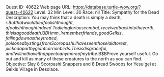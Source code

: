 Quest ID: 40622
Web page URL: https://database.turtle-wow.org/?quest=40622
Level: 32
Min Level: 30
Race: nil
Title: Sympathy for the Dead
Description: You may think that a death is simply a death, $r. But that would be a foolish thought, a foolish thought indeed. To die in glorious combat, received back into the earth, this is a good death.$B$BHmm, I remember friends, good Gelkis, falling down as they trotted, poisoned by stings from Scoropashi. I have seen those laid to rest, picked apart by giant carrion birds. This is disgraceful, and I will not have it happen to any more of my tribe.$B$BProve yourself useful. Go out and kill as many of these creatures to the north as you can find.
Objective: Slay 8 Scorpashi Snappers and 8 Dread Swoops for Yesu'gei at Gelkis Village in Desolace.

